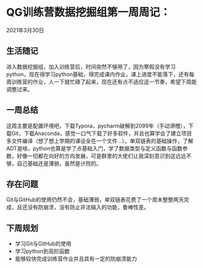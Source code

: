 # QG训练营数据挖掘组第一周周记：
2021年3月30日

## 生活随记

进入数据挖掘组，加入训练营后，时间突然不够用了，因为寒假没有学习python，现在得学习python基础，得完成课内作业，课上进度不能落下，还有每周训练营的作业，人一下就忙碌了起来，现在还有点不适应这一节奏，希望下周能调整过来。

## 一周总结

这周主要是配置环境吧，下载Typora，pycharm破解到2099年（手动滑稽），下载Git，下载Anaconda，感觉一口气下载了好多软件，并且也算学会了建立项目多文件编译（想了想上学期的课设全在一个文件...），单双链表的基础操作，了解ADT是啥，python也算是学了点基础入门，学了数据类型与定义函数与函数参数，好像一切都在向好的方向发展，可是群里的大佬们让我深刻意识到这远远不够，自己基础还是薄弱，虽然是计院的。

## 存在问题

Git与GitHub的使用仍然不会，基础薄弱，单双链表花费了一个周末整整两天完成，且还没有防崩溃，没有防止非法输入的功能，鲁棒性差。

## 下周规划

- 学习Git与GitHub的使用
- 学习python到高阶函数
- 能够较快完成训练营作业并且具有一定的防崩溃能力
